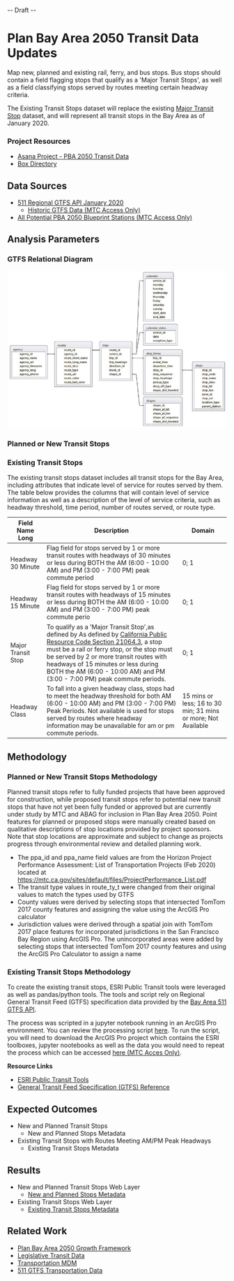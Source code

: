 -- Draft --

# Plan Bay Area 2050 Transit Data Updates


Map new, planned and existing rail, ferry, and bus stops. Bus stops should contain a field flagging stops that qualify as a 'Major Transit Stops', as well as a field classifying stops served by routes meeting certain headway criteria.

The Existing Transit Stops dataset will replace the existing [Major Transit Stop](https://mtc.maps.arcgis.com/home/item.html?id=561dc5b42fa9451b95faf615a3054260) dataset, and will represent all transit stops in the Bay Area as of January 2020. 

### Project Resources

- [Asana Project - PBA 2050 Transit Data](https://app.asana.com/0/229355710745434/1177953172585985)
- [Box Directory](https://mtcdrive.box.com/s/ahdbq95qsuhpov42cmut147qp70sgj1g) 

## Data Sources

- [511 Regional GTFS API January 2020](https://511.org/open-data/transit)
	- [Historic GTFS Data (MTC Access Only)](https://mtcdrive.box.com/s/704dfa2xadbcn91youc7pcaccnrlmvu1)
- [All Potential PBA 2050 Blueprint Stations (MTC Access Only)](https://mtcdrive.box.com/s/zn6geq8qtgh1gb88c28k1mdwbnlwfeg2)


## Analysis Parameters


### GTFS Relational Diagram

![gtfs_diagram](img/Relations-among-different-text-files-of-a-GTFS-feed.png)

### Planned or New Transit Stops

### Existing Transit Stops

The existing transit stops dataset includes all transit stops for the Bay Area, including attributes that indicate level of service for routes served by them. The table below provides the columns that will contain level of service information as well as a description of the level of service criteria, such as headway threshold, time period, number of routes served, or route type. 


| Field Name Long    | Description                                                                                                                                                                                                                                                                                                                           | Domain                                                        |
|--------------------|---------------------------------------------------------------------------------------------------------------------------------------------------------------------------------------------------------------------------------------------------------------------------------------------------------------------------------------|---------------------------------------------------------------|
| Headway 30 Minute  | Flag field for stops served by 1 or more transit routes with headways of 30 minutes or less during BOTH the AM (6:00 - 10:00 AM) and PM (3:00 - 7:00 PM) peak commute period                                                                                                                                                          | 0; 1                                                          |
| Headway 15 Minute  | Flag field for stops served by 1 or more transit routes with headways of 15 minutes or less during BOTH the AM (6:00 - 10:00 AM) and PM (3:00 - 7:00 PM) peak commute perio                                                                                                                                                           | 0; 1                                                          |
| Major Transit Stop | To qualify as a 'Major Transit Stop',as defined by As defined by [California Public Resource Code Section 21064.3](https://leginfo.legislature.ca.gov/faces/codes_displaySection.xhtml?sectionNum=21064.3.&lawCode=PRC), a stop must be a rail or ferry stop, or the stop must be served by 2 or more transit routes with headways of 15 minutes or less during BOTH the AM (6:00 - 10:00 AM) and PM (3:00 - 7:00 PM) peak commute periods.  | 0; 1                                                          |
| Headway Class      | To fall into a given headway class, stops had to meet the headway threshold for both AM (6:00 - 10:00 AM) and PM (3:00 - 7:00 PM) Peak Periods. Not available is used for stops served by routes where headway information may be unavailable for am or pm commute periods.                                                           | 15 mins or less; 16 to 30 min; 31 mins or more; Not Available |

## Methodology

### Planned or New Transit Stops Methodology

Planned transit stops refer to fully funded projects that have been approved for construction, while proposed transit stops refer to potential new transit stops that have not yet been fully funded or approved but are currently under study by MTC and ABAG for inclusion in Plan Bay Area 2050. Point features for planned or proposed stops were manually created based on qualitative descriptions of stop locations provided by project sponsors. Note that stop locations are approximate and subject to change as projects progress through environmental review and detailed planning work.

- The ppa_id and ppa_name field values are from the Horizon Project Performance Assessment: List of Transportation Projects (Feb 2020) located at https://mtc.ca.gov/sites/default/files/ProjectPerformance_List.pdf
- The transit type values in route_ty_t were changed from their original values to match the types used by GTFS
- County values were derived by selecting stops that intersected TomTom 2017 county features and assigning the value using the ArcGIS Pro calculator
- Jurisdiction values were derived through a spatial join with TomTom 2017 place features for incorporated jurisdictions in the San Francisco Bay Region using ArcGIS Pro. The unincorporated areas were added by selecting stops that intersected TomTom 2017 county features and using the ArcGIS Pro Calculator to assign a name

### Existing Transit Stops Methodology

To create the existing transit stops, ESRI Public Transit tools were leveraged as well as pandas/python tools. The tools and script rely on Regional General Transit Feed (GTFS) specification data provided by the [Bay Area 511 GTFS API](https://511.org/open-data/transit). 

The process was scripted in a jupyter notebook running in an ArcGIS Pro environment. You can review the processing script [here](gtfs_transit_stop_processing.ipynb). To run the script, you will need to download the ArcGIS Pro project which contains the ESRI toolboxes, jupyter nootebooks as well as the data you would need to repeat the process which can be accessed [here (MTC Acces Only)](https://mtcdrive.box.com/s/dr4bo6n1wois3dm4lutad8pivdj50uu3).   

**Resource Links**
- [ESRI Public Transit Tools](https://github.com/Esri/public-transit-tools)
- [General Transit Feed Specification (GTFS) Reference](https://github.com/google/transit/blob/master/gtfs/spec/en/reference.md#stopstxt)

## Expected Outcomes

- New and Planned Transit Stops
	- New and Planned Stops Metadata
- Existing Transit Stops with Routes Meeting AM/PM Peak Headways
	- Existing Transit Stops Metadata

## Results

- New and Planned Transit Stops Web Layer
	- [New and Planned Stops Metadata](transit_stops_potential_schema.csv)
- Existing Transit Stops Web Layer
	- [Existing Transit Stops Metadata](transit_stops_existing_schema.csv)

## Related Work

- [Plan Bay Area 2050 Growth Framework](Plan-Bay-Area-2050-Growth-Framework)
- [Legislative Transit Data](https://github.com/BayAreaMetro/Data-Analysis-Projects/blob/master/legislative_transit_data.md)
- [Transportation MDM](https://github.com/BayAreaMetro/DataServices/tree/master/Project-Documentation/mdm/transportation-mdm)
- [511 GTFS Transportation Data](https://github.com/BayAreaMetro/DataServices/blob/master/Project-Documentation/mdm/transportation-mdm/511_GTFS.md)
